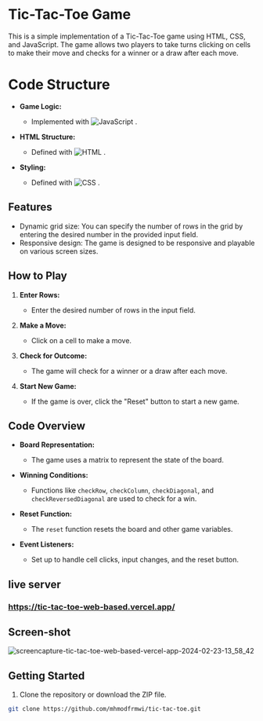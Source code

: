 # Tic-Tac-Toe Game

This is a simple implementation of a Tic-Tac-Toe game using HTML, CSS, and JavaScript. The game allows two players to take turns clicking on cells to make their move and checks for a winner or a draw after each move.

# Code Structure

- **Game Logic:**
  - Implemented with ![JavaScript](https://img.shields.io/badge/JavaScript-323330?style=for-the-badge&logo=javascript&logoColor=F7DF1E)&nbsp;.

- **HTML Structure:**
  - Defined with ![HTML](https://img.shields.io/badge/HTML5-E34F26?style=for-the-badge&logo=html5&logoColor=white)&nbsp;.

- **Styling:**
  -  Defined with ![CSS](https://img.shields.io/badge/CSS3-1572B6?style=for-the-badge&logo=css3&logoColor=white)&nbsp;.


## Features

- Dynamic grid size: You can specify the number of rows in the grid by entering the desired number in the provided input field.
- Responsive design: The game is designed to be responsive and playable on various screen sizes.

## How to Play

1. **Enter Rows:**
   - Enter the desired number of rows in the input field.

2. **Make a Move:**
   - Click on a cell to make a move.

3. **Check for Outcome:**
   - The game will check for a winner or a draw after each move.

4. **Start New Game:**
   - If the game is over, click the "Reset" button to start a new game.

## Code Overview

- **Board Representation:**
  - The game uses a matrix to represent the state of the board.

- **Winning Conditions:**
  - Functions like `checkRow`, `checkColumn`, `checkDiagonal`, and `checkReversedDiagonal` are used to check for a win.

- **Reset Function:**
  - The `reset` function resets the board and other game variables.

- **Event Listeners:**
  - Set up to handle cell clicks, input changes, and the reset button.

## live server
### https://tic-tac-toe-web-based.vercel.app/

## Screen-shot
![screencapture-tic-tac-toe-web-based-vercel-app-2024-02-23-13_58_42](https://github.com/mhmodfrmwi/Tic-Tac-Toe-web-based/assets/151141036/6cfd99e3-2fff-4903-9634-f7dfa233ba94)

## Getting Started

1. Clone the repository or download the ZIP file.

```bash
git clone https://github.com/mhmodfrmwi/tic-tac-toe.git
